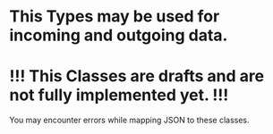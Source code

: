 # This Types may be used for incoming and outgoing data.

# !!! This Classes are drafts and are not fully implemented yet. !!!
You may encounter errors while mapping JSON to these classes.